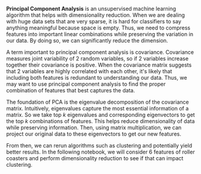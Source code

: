 **Principal Component Analysis** is an unsupervised machine learning algorithm that helps with dimensionality reduction. When we are dealing with huge data sets that are very sparse, it is hard for classifiers to say anything meaningful because space is empty. Thus, we need to compress features into important linear combinations while preserving the variation in our data. By doing so, we can significantly reduce the dimension.

A term important to principal component analysis is covariance. Covariance measures joint variability of 2 random variables, so if 2 variables increase together their covariance is positive. When the covariance matrix suggests that 2 variables are highly correlated with each other, it's likely that including both features is redundant to understanding our data. Thus, we may want to use principal component analysis to find the proper combination of features that best captures the data.

The foundation of PCA is the eigenvalue decomposition of the covariance matrix. Intuitively, eigenvalues capture the most essential information of a matrix. So we take top $k$ eigenvalues and corresponding eigenvectors to get the top $k$ combinations of features. This helps reduce dimensionality of data while preserving information. Then, using matrix multiplication, we can project our original data to these eigenvectors to get our new features. 

From then, we can rerun algorithms such as clustering and potentially yield better results. In the following notebook, we will consider 6 features of roller coasters and perform dimensionality reduction to see if that can impact clustering.

